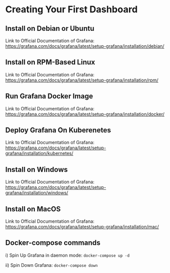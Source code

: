 # Creating Your First Dashboard

## Install on Debian or Ubuntu
Link to Official Documentation of Grafana: https://grafana.com/docs/grafana/latest/setup-grafana/installation/debian/

## Install on RPM-Based Linux
Link to Official Documentation of Grafana: https://grafana.com/docs/grafana/latest/setup-grafana/installation/rpm/

## Run Grafana Docker Image
Link to Official Documentation of Grafana: https://grafana.com/docs/grafana/latest/setup-grafana/installation/docker/

## Deploy Grafana On Kuberenetes
Link to Official Documentation of Grafana: https://grafana.com/docs/grafana/latest/setup-grafana/installation/kubernetes/

## Install on Windows
Link to Official Documentation of Grafana: https://grafana.com/docs/grafana/latest/setup-grafana/installation/windows/

## Install on MacOS
Link to Official Documentation of Grafana: https://grafana.com/docs/grafana/latest/setup-grafana/installation/mac/

## Docker-compose commands
i) Spin Up Grafana in daemon mode: `docker-compose up -d`

ii) Spin Down Grafana: `docker-compose down`